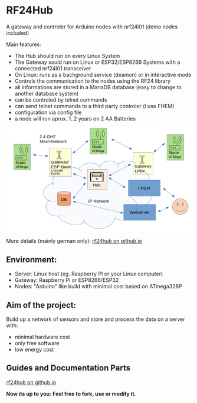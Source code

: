 RF24Hub
=====
 
A gateway and controler for Arduino nodes with nrf24l01 (demo nodes included)

Main features:

- The Hub should run on every Linux System
- The Gateway sould run on Linux or ESP32/ESP8266 Systems with a connected nrf24l01 transceiver
- On Linux: runs as a bachground service (deamon) or in interactive mode
- Controls the communication to the nodes using the RF24 library
- all informations are stored in a MariaDB database (easy to change to another database system)
- can be controled by telnet commands
- can send telnet commands to a third party controler (i use FHEM)
- configuration via config file
- a node will run aprox. 1..2 years on 2 AA Batteries

![alt text](https://raw.githubusercontent.com/wilmsn/RF24Hub/master/doc/overview.png "RF24Hub overview")

More details (mainly german only): [rf24hub on github.io](http://wilmsn.github.io/rf24hub/index.html)

## Environment:
- Server: Linux host (eg. Raspberry PI or your Linux computer)
- Gateway: Raspberry Pi or ESP8266/ESP32
- Nodes: "Arduino" like build with minimal cost based on ATmega328P

## Aim of the project:
Build up a network of sensors and store and process the data on a server with:

- minimal hardware cost
- only free software
- low energy cost

## Guides and Documentation Parts

[rf24hub on github.io](http://wilmsn.github.io/rf24hub/index.html)


**Now its up to you:**
**Feel free to fork, use or modify it.**

